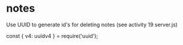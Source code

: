 # notes

Use UUID to generate id's for deleting notes (see activity 19 server.js)

const { v4: uuidv4 } = require('uuid');


